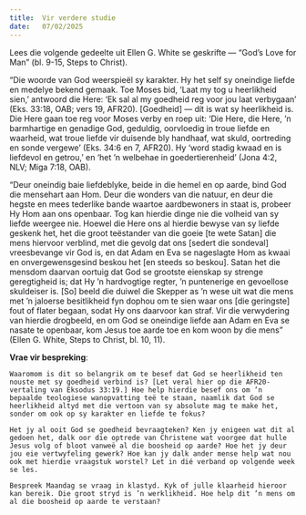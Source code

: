 ```yaml
---
title:  Vir verdere studie
date:   07/02/2025
---
```


Lees die volgende gedeelte uit Ellen G. White se geskrifte — “God’s Love for Man” (bl. 9-15, Steps to Christ).

“Die woorde van God weerspieël sy karakter. Hy het self sy oneindige liefde en medelye bekend gemaak. Toe Moses bid, ‘Laat my tog u heerlikheid sien,’ antwoord die Here: ‘Ek sal al my goedheid reg voor jou laat verbygaan’ (Eks. 33:18, OAB; vers 19, AFR20). [Goedheid] — dít is wat sy heerlikheid is. Die Here gaan toe reg voor Moses verby en roep uit: ‘Die Here, die Here, ’n barmhartige en genadige God, geduldig, oorvloedig in troue liefde en waarheid, wat troue liefde vir duisende bly handhaaf, wat skuld, oortreding en sonde vergewe’ (Eks. 34:6 en 7, AFR20). Hy ‘word stadig kwaad en is liefdevol en getrou,’ en ‘het ’n welbehae in goedertierenheid’ (Jona 4:2, NLV; Miga 7:18, OAB).

“Deur oneindig baie liefdeblyke, beide in die hemel en op aarde, bind God die mensehart aan Hom. Deur die wonders van die natuur, en deur die hegste en mees tederlike bande waartoe aardbewoners in staat is, probeer Hy Hom aan ons openbaar. Tog kan hierdie dinge nie die volheid van sy liefde weergee nie. Hoewel die Here ons al hierdie bewyse van sy liefde geskenk het, het die groot teëstander van die goeie [te wete Satan] die mens hiervoor verblind, met die gevolg dat ons [sedert die sondeval] vreesbevange vir God is, en dat Adam en Eva se nageslagte Hom as kwaai en onvergewensgesind beskou het [en steeds so beskou]. Satan het die mensdom daarvan oortuig dat God se grootste eienskap sy strenge geregtigheid is; dat Hy ’n hardvogtige regter, ’n puntenerige en gevoellose skuldeiser is. [So] beeld die duiwel die Skepper as ’n wese uit wat die mens met ’n jaloerse besitlikheid fyn dophou om te sien waar ons [die geringste] fout of flater begaan, sodat Hy ons daarvoor kan straf. Vir die verwydering van hierdie drogbeeld, en om God se oneindige liefde aan Adam en Eva se nasate te openbaar, kom Jesus toe aarde toe en kom woon by die mens” (Ellen G. White, Steps to Christ, bl. 10, 11).

**Vrae vir bespreking**:

`Waaromom is dit so belangrik om te besef dat God se heerlikheid ten nouste met sy goedheid verbind is? [Let veral hier op die AFR20-vertaling van Eksodus 33:19.] Hoe help hierdie besef ons om ’n bepaalde teologiese wanopvatting teë te staan, naamlik dat God se heerlikheid altyd met die vertoon van sy absolute mag te make het, sonder om ook op sy karakter en liefde te fokus?`

`Het jy al ooit God se goedheid bevraagteken? Ken jy enigeen wat dit al gedoen het, dalk oor die optrede van Christene wat voorgee dat hulle Jesus volg of bloot vanweë al die boosheid op aarde? Hoe het jy deur jou eie vertwyfeling gewerk? Hoe kan jy dalk ander mense help wat nou ook met hierdie vraagstuk worstel? Let in dié verband op volgende week se les.`

`Bespreek Maandag se vraag in klastyd. Kyk of julle klaarheid hieroor kan bereik. Die groot stryd is ’n werklikheid. Hoe help dit ’n mens om al die boosheid op aarde te verstaan?`